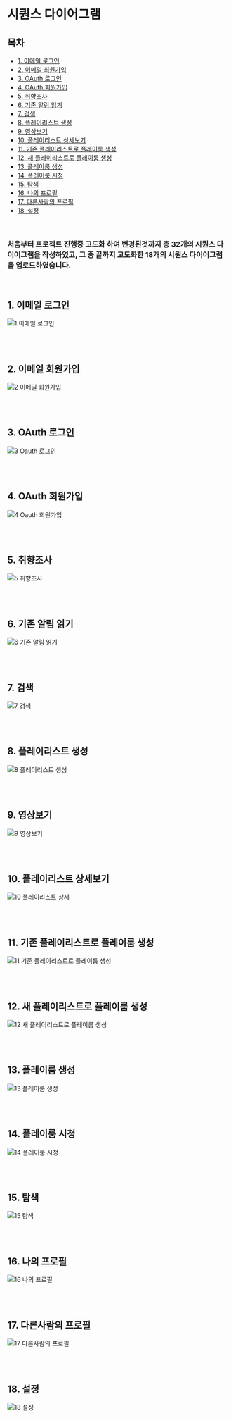 # 시퀀스 다이어그램

## 목차
- [1. 이메일 로그인](#1.-이메일-로그인)
- [2. 이메일 회원가입](#2.-이메일-회원가입)
- [3. OAuth 로그인](#3.-OAuth-로그인)
- [4. OAuth 회원가입](#4.-OAuth-회원가입)
- [5. 취향조사](#5.-취향조사)
- [6. 기존 알림 읽기](#6.-기존-알림-읽기)
- [7. 검색](#7.-검색)
- [8. 플레이리스트 생성](#8.-플레이리스트-생성)
- [9. 영상보기](#9.-영상보기)
- [10. 플레이리스트 상세보기](#10.-플레이리스트-상세보기)
- [11. 기존 플레이리스트로 플레이룸 생성](#11.-기존-플레이리스트로-플레이룸-생성)
- [12. 새 플레이리스트로 플레이룸 생성](#12.-새-플레이리스트로-플레이룸-생성)
- [13. 플레이룸 생성](#13.-플레이룸-생성)
- [14. 플레이룸 시청](#14.-플레이룸-시청)
- [15. 탐색](#15.-탐색)
- [16. 나의 프로필](#16.-나의-프로필)
- [17. 다른사람의 프로필](#17.-다른사람의-프로필)
- [18. 설정](#18.-설정)

<br>

### 처음부터 프로젝트 진행중 고도화 하여 변경된것까지 총 32개의 시퀀스 다이어그램을 작성하였고, 그 중 끝까지 고도화한 18개의 시퀀스 다이어그램을 업로드하였습니다.  

<br>

## 1. 이메일 로그인

![1  이메일 로그인](https://user-images.githubusercontent.com/55949647/154110933-9bc0b8e6-f9e9-486a-afae-7cd0e9af3239.png)

<br><br>

## 2. 이메일 회원가입

![2  이메일 회원가입](https://user-images.githubusercontent.com/55949647/154110941-b235f6e2-1e4c-476d-943d-b1fe2a3fc5f1.png)

<br><br>

## 3. OAuth 로그인

![3  Oauth 로그인](https://user-images.githubusercontent.com/55949647/154110942-822868eb-f7ab-4163-b2e2-a5e42a239b22.png)

<br><br>

## 4. OAuth 회원가입

![4  Oauth 회원가입](https://user-images.githubusercontent.com/55949647/154110944-e083b9cb-1e8d-4ff8-9916-91e44523fb95.png)

<br><br>

## 5. 취향조사

![5  취향조사](https://user-images.githubusercontent.com/55949647/154110947-dd9acfc4-20d3-4fe0-8890-134414644cfe.png)

<br><br>

## 6. 기존 알림 읽기

![6  기존 알림 읽기](https://user-images.githubusercontent.com/55949647/154110950-d1789e62-2b0d-46c1-942e-2551e24cd3ff.png)

<br><br>

## 7. 검색

![7  검색](https://user-images.githubusercontent.com/55949647/154110952-b123dade-d34e-4665-a76f-240516cf7291.png)

<br><br>

## 8. 플레이리스트 생성

![8  플레이리스트 생성](https://user-images.githubusercontent.com/55949647/154110953-3a30c952-0f31-4262-8687-27c879279dcd.png)

<br><br>

## 9. 영상보기

![9  영상보기](https://user-images.githubusercontent.com/55949647/154110958-0ab25acf-9610-40a5-96ac-4f2f0ac633de.png)

<br><br>

## 10. 플레이리스트 상세보기

![10  플레이리스트 상세](https://user-images.githubusercontent.com/55949647/154110959-9086cf88-6268-4c46-b16e-bbf2bdec94ba.png)

<br><br>

## 11. 기존 플레이리스트로 플레이룸 생성

![11  기존 플레이리스트로 플레이룸 생성](https://user-images.githubusercontent.com/55949647/154110962-0bb22a84-d4fb-4845-84e0-0ef51e4644f3.png)

<br><br>

## 12. 새 플레이리스트로 플레이룸 생성

![12  새 플레이리스트로 플레이룸 생성](https://user-images.githubusercontent.com/55949647/154110964-c71f3bfd-48a3-4727-a6e0-9344ca61cf48.png)

<br><br>

## 13. 플레이룸 생성

![13  플레이룸 생성](https://user-images.githubusercontent.com/55949647/154110966-88bedaa4-7c99-4d31-8bae-10906fc0999f.png)

<br><br>

## 14. 플레이룸 시청

![14  플레이룸 시청](https://user-images.githubusercontent.com/55949647/154110968-c28d1b87-380e-45d2-b114-3a7e5044843f.png)

<br><br>

## 15. 탐색

![15  탐색](https://user-images.githubusercontent.com/55949647/154110973-78e7e33c-eb05-41cc-9b2b-f8853aaf31fb.png)

<br><br>

## 16. 나의 프로필

![16  나의 프로필](https://user-images.githubusercontent.com/55949647/154110976-613189e0-146f-44c0-b9e5-eb6919897347.png)

<br><br>

## 17. 다른사람의 프로필

![17  다른사람의 프로필](https://user-images.githubusercontent.com/55949647/154110980-d9a6825f-b06f-48fd-a5ea-fcbf7b5a8a37.png)

<br><br>

## 18. 설정

![18  설정](https://user-images.githubusercontent.com/55949647/154110982-80347fb7-ce75-453d-b813-2dca06df13c0.png)
